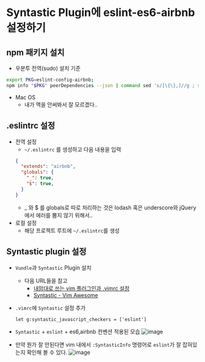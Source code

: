 # Syntastic Plugin에 eslint-es6-airbnb 설정하기

## npm 패키지 설치
- 우분투 전역(sudo) 설치 기준
```bash
export PKG=eslint-config-airbnb;
npm info "$PKG" peerDependencies --json | command sed 's/[\{\},]//g ; s/: /@/g' | xargs sudo npm install --global "$PKG"
```
- Mac OS
  - 내가 맥을 안써봐서 잘 모르겠다..

## .eslintrc 설정
- 전역 설정
  - `~/.eslintrc` 를 생성하고 다음 내용을 입력
  ```json
  {
    "extends": "airbnb",
    "globals": {
      "_": true,
      "$": true,
    }
  }
  ```
    - _ 와 $ 를 globals로 따로 처리하는 것은 lodash 혹은 underscore와 jQuery에서 에러를 뿜지 않기 위해서..
- 로컬 설정
  - 해당 프로젝트 루트에 `~/.eslintrc`를 생성

## Syntastic plugin 설정
- `Vundle`과 `Syntastic` Plugin 설치
  - 다음 URL들을 참고
    - [내맘대로 쓰는 vim 플러그인과 .vimrc 설정](http://luckyyowu.tistory.com/308)
    - [Syntastic - Vim Awesome](http://vimawesome.com/plugin/syntastic)
- `.vimrc`에 `Syntastic` 설정 추가
  ```viml
  let g:syntastic_javascript_checkers = ['eslint']
  ```
- `Syntastic` + `eslint` + es6,airbnb 컨벤션 적용된 모습
![image](https://cloud.githubusercontent.com/assets/8033320/20301304/1937b5b4-ab66-11e6-9fbd-e2ad25db341b.png)

- 만약 뭔가 잘 안된다면 vim 내에서 `:SyntasticInfo` 명령어로 `eslint`가 잘 잡혀있는지 확인해 볼 수 있다.
![image](https://cloud.githubusercontent.com/assets/8033320/20301638/775dacc4-ab67-11e6-9eb9-d6e2f826f381.png)
